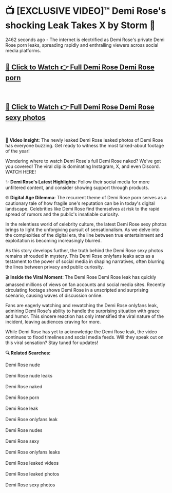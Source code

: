 # 📺 [EXCLUSIVE VIDEO]™ Demi Rose's shocking Leak Takes X by Storm 🚀

2462 seconds ago - The internet is electrified as Demi Rose's private Demi Rose porn leaks, spreading rapidly and enthralling viewers across social media platforms.

<h2><a href="https://github-6l9.pages.dev/link1">🔗 Click to Watch 👉 Full Demi Rose Demi Rose porn</a></h2><br>
<h2><a href="https://github-6l9.pages.dev/link2">🔗 Click to Watch 👉 Full Demi Rose Demi Rose sexy photos</a></h2><br>

🎥 **Video Insight**: The newly leaked Demi Rose leaked photos of Demi Rose has everyone buzzing. Get ready to witness the most talked-about footage of the year!

Wondering where to watch Demi Rose's full Demi Rose naked? We've got you covered! The viral clip is dominating Instagram, X, and even Discord. WATCH HERE!

✨ **Demi Rose's Latest Highlights**: Follow their social media for more unfiltered content, and consider showing support through products.

🌐 **Digital Age Dilemma**: The recurrent theme of Demi Rose porn serves as a cautionary tale of how fragile one's reputation can be in today's digital landscape. Celebrities like Demi Rose find themselves at risk to the rapid spread of rumors and the public's insatiable curiosity.

In the relentless world of celebrity culture, the latest Demi Rose sexy photos brings to light the unforgiving pursuit of sensationalism. As we delve into the complexities of the digital era, the line between true entertainment and exploitation is becoming increasingly blurred.

As this story develops further, the truth behind the Demi Rose sexy photos remains shrouded in mystery. This Demi Rose onlyfans leaks acts as a testament to the power of social media in shaping narratives, often blurring the lines between privacy and public curiosity.

🎬 **Inside the Viral Moment**: The Demi Rose Demi Rose leak has quickly amassed millions of views on fan accounts and social media sites. Recently circulating footage shows Demi Rose in a unscripted and surprising scenario, causing waves of discussion online.

Fans are eagerly watching and rewatching the Demi Rose onlyfans leak, admiring Demi Rose's ability to handle the surprising situation with grace and humor. This sincere reaction has only intensified the viral nature of the incident, leaving audiences craving for more.

While Demi Rose has yet to acknowledge the Demi Rose leak, the video continues to flood timelines and social media feeds. Will they speak out on this viral sensation? Stay tuned for updates!

<strong>🔍 Related Searches:</strong>

Demi Rose nude
<br><br>
Demi Rose nude leaks
<br><br>
Demi Rose naked
<br><br>
Demi Rose porn
<br><br>
Demi Rose leak
<br><br>
Demi Rose onlyfans leak
<br><br>
Demi Rose nudes
<br><br>
Demi Rose sexy
<br><br>
Demi Rose onlyfans leaks
<br><br>
Demi Rose leaked videos
<br><br>
Demi Rose leaked photos
<br><br>
Demi Rose sexy photos
<br><br>

